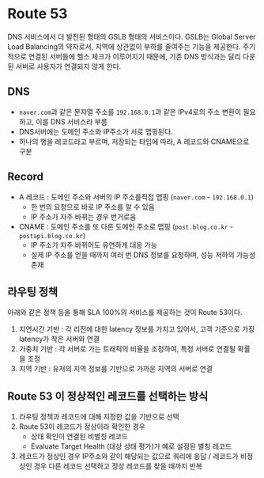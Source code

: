 # Route 53
DNS 서비스에서 더 발전된 형태의 GSLB 형태의 서비스이다.
GSLB는 Global Server Load Balancing의 약자로서, 지역에 상관없이 부하를 줄여주는 기능을 제공한다.
주기적으로 연결된 서버들에 헬스 체크가 이루어지기 때문에, 기존 DNS 방식과는 달리 다운된 서버로 사용자가 연결되지 않게 한다.

## DNS
- `naver.com`과 같은 문자열 주소를 `192.168.0.1`과 같은 IPv4로의 주소 변환이 필요하고, 이를 DNS 서비스라 부름
- DNS서버에는 도메인 주소와 IP주소가 서로 맵핑된다.
- 하나의 행을 레코드라고 부르며, 저장되는 타입에 따라, A 레코드와 CNAME으로 구분

## Record 
- A 레코드 : 도메인 주소와 서버의 IP 주소를직접 맵핑 (`naver.com` - `192.168.0.1`)
    - 한 번의 요청으로 바로 IP 주소를 알 수 있음
    - IP 주소가 자주 바뀌는 경우 번거로움
- CNAME : 도메인 주소를 또 다른 도메인 주소로 맵핑 (`post.blog.co.kr` - `postapi.blog.co.kr`)
    - IP 주소가 자주 바뀌어도 유연하게 대응 가능
    - 실제 IP 주소를 얻을 때까지 여러 번 DNS 정보를 요청하며, 성능 저하의 가능성 존재

## 라우팅 정책
아래와 같은 정책 등을 통해 SLA 100%의 서비스를 제공하는 것이 Route 53이다.
1. 지연시간 기반 : 각 리전에 대한 latency 정보를 가지고 있어서, 고객 기준으로 가장 latency가 작은 서버와 연결
2. 가중치 기반 : 각 서버로 가는 트래픽의 비율을 조정하여, 특정 서버로 연결될 확률을 조정
3. 지역 기반 : 유저의 지역 정보를 기반으로 가까운 지역의 서버로 연결


## Route 53 이 정상적인 레코드를 선택하는 방식
1. 라우팅 정책과 레코드에 대해 지정한 값을 기반으로 선택
2. Route 53이 레코드가 정상이라 확인한 경우
    - 상태 확인이 연결된 비별칭 레코드
    - Evaluate Target Health (대상 상태 평가)가 예로 설정된 별칭 레코드 
3. 레코드가 정상인 경우 IP주소와 같이 해당되는 값으로 쿼리에 응답 / 레코드가 비정상인 경우 다른 레코드 선택하고 정상 레코드를 찾을 때까지 반복